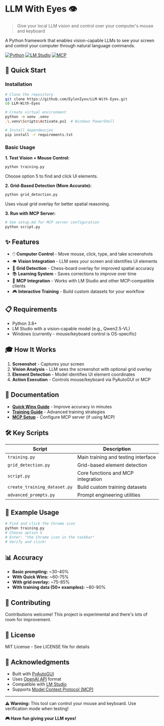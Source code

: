 # LLM With Eyes 👁️

> Give your local LLM vision and control over your computer's mouse and keyboard

A Python framework that enables vision-capable LLMs to see your screen and control your computer through natural language commands.

[![Python](https://img.shields.io/badge/Python-3.8+-blue.svg)](https://www.python.org/downloads/)
[![LM Studio](https://img.shields.io/badge/LM%20Studio-Compatible-green.svg)](https://lmstudio.ai/)
[![MCP](https://img.shields.io/badge/MCP-Protocol-orange.svg)](https://modelcontextprotocol.io/)

## 🚀 Quick Start

### Installation

```bash
# Clone the repository
git clone https://github.com/EylonIyov/LLM-With-Eyes.git
cd LLM-With-Eyes

# Create virtual environment
python -m venv .venv
.\.venv\Scripts\Activate.ps1  # Windows PowerShell

# Install dependencies
pip install -r requirements.txt
```

### Basic Usage

**1. Test Vision + Mouse Control:**
```bash
python training.py
```
Choose option 5 to find and click UI elements.

**2. Grid-Based Detection (More Accurate):**
```bash
python grid_detection.py
```
Uses visual grid overlay for better spatial reasoning.

**3. Run with MCP Server:**
```bash
# See setup.md for MCP server configuration
python script.py
```

## ✨ Features

- 🖱️ **Computer Control** - Move mouse, click, type, and take screenshots
- 👁️ **Vision Integration** - LLM sees your screen and identifies UI elements
- 🎯 **Grid Detection** - Chess-board overlay for improved spatial accuracy
- 📚 **Learning System** - Saves corrections to improve over time
- 🔧 **MCP Integration** - Works with LM Studio and other MCP-compatible clients
- 🎮 **Interactive Training** - Build custom datasets for your workflow

## 📋 Requirements

- Python 3.8+
- LM Studio with a vision-capable model (e.g., Qwen2.5-VL)
- Windows (currently - mouse/keyboard control is OS-specific)

## 🎓 How It Works

1. **Screenshot** - Captures your screen
2. **Vision Analysis** - LLM sees the screenshot with optional grid overlay
3. **Element Detection** - Model identifies UI element coordinates
4. **Action Execution** - Controls mouse/keyboard via PyAutoGUI or MCP

## 📖 Documentation

- **[Quick Wins Guide](QUICK_WINS_README.md)** - Improve accuracy in minutes
- **[Training Guide](TRAINING_GUIDE.md)** - Advanced training strategies
- **[MCP Setup](setup.md)** - Configure MCP server (if using MCP)

## 🛠️ Key Scripts

| Script | Description |
|--------|-------------|
| `training.py` | Main training and testing interface |
| `grid_detection.py` | Grid-based element detection |
| `script.py` | Core functions and MCP integration |
| `create_training_dataset.py` | Build custom training datasets |
| `advanced_prompts.py` | Prompt engineering utilities |

## 🎯 Example Usage

```python
# Find and click the Chrome icon
python training.py
# Choose option 5
# Enter: "the Chrome icon in the taskbar"
# Verify and click!
```

## 📊 Accuracy

- **Basic prompting:** ~30-40%
- **With Quick Wins:** ~60-75%
- **With grid overlay:** ~75-85%
- **With training data (50+ examples):** ~80-90%

## 🤝 Contributing

Contributions welcome! This project is experimental and there's lots of room for improvement.

## 📝 License

MIT License - See LICENSE file for details

## 🙏 Acknowledgments

- Built with [PyAutoGUI](https://pyautogui.readthedocs.io/)
- Uses [OpenAI API](https://platform.openai.com/docs/api-reference) format
- Compatible with [LM Studio](https://lmstudio.ai/)
- Supports [Model Context Protocol (MCP)](https://modelcontextprotocol.io/)

---

**⚠️ Warning:** This tool can control your mouse and keyboard. Use verification mode when testing!

**🎮 Have fun giving your LLM eyes!**
